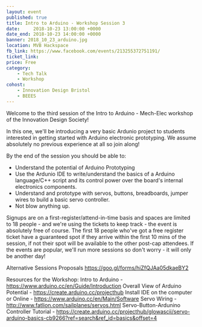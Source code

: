 ```yaml
---
layout: event
published: true
title: Intro to Arduino - Workshop Session 3
date:     2018-10-23 13:00:00 +0000
date_end: 2018-10-23 14:00:00 +0000
banner: 2018_10_23_arduino.jpg
location: MVB Hackspace
fb_link: https://www.facebook.com/events/213255372751191/
ticket_link:
price: Free
category:
    - Tech Talk
    - Workshop
cohost:
    - Innovation Design Bristol
    - BEEES
---
```


Welcome to the third session of the Intro to Arduino - Mech-Elec workshop of the Innovation Design Society!

In this one, we'll be introducing a very basic Ardunio project to students interested in getting started with Arduino electronic prototyping. We assume absolutely no previous experience at all so join along!

By the end of the session you should be able to:

- Understand the potential of Arduino Prototyping
- Use the Ardunio IDE to write/understand the basics of a Arduino language/C++ script and its control power over the board's internal electronics components.
- Understand and prototype with servos, buttons, breadboards, jumper wires to build a basic servo controller.
- Not blow anything up.

Signups are on a first-register/attend-in-time basis and spaces are limited to 18 people - and we're using the tickets to keep track - the event is absolutely free of course. The first 18 people who've got a free register ticket have a guaranteed spot if they arrive within the first 10 mins of the session, if not their spot will be available to the other post-cap attendees. If the events are popular, we'll run more sessions so don't worry - it will only be another day!

Alternative Sessions Proposals
https://goo.gl/forms/hiZfQJAa05dkaeBY2

Resources for the Workshop:
Intro to Arduino - https://www.arduino.cc/en/Guide/Introduction
Overall View of Arduino Potential - https://create.arduino.cc/projecthub
Install IDE on the computer or Online - https://www.arduino.cc/en/Main/Software
Servo Wiring - http://www.fatlion.com/sailplanes/servos.html
Servo-Button-Ardunino Controller Tutorial - https://create.arduino.cc/projecthub/glowascii/servo-arduino-basics-cb9266?ref=search&ref_id=basics&offset=4
